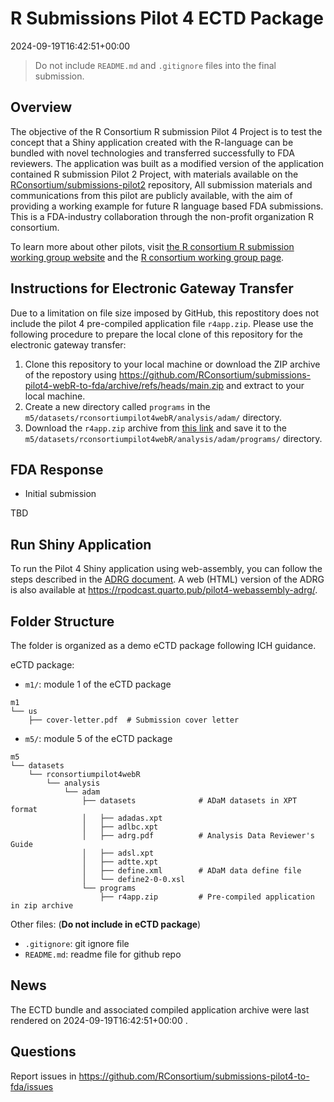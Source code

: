 # R Submissions Pilot 4 ECTD Package

2024-09-19T16:42:51+00:00

> Do not include `README.md` and `.gitignore` files into the final
> submission.

## Overview

The objective of the R Consortium R submission Pilot 4 Project is to
test the concept that a Shiny application created with the R-language
can be bundled with novel technologies and transferred successfully to
FDA reviewers. The application was built as a modified version of the
application contained R submission Pilot 2 Project, with materials
available on the
[RConsortium/submissions-pilot2](https://github.com/RConsortium/submissions-pilot2)
repository, All submission materials and communications from this pilot
are publicly available, with the aim of providing a working example for
future R language based FDA submissions. This is a FDA-industry
collaboration through the non-profit organization R consortium.

To learn more about other pilots, visit [the R consortium R submission
working group website](https://rconsortium.github.io/submissions-wg/)
and the [R consortium working group
page](https://www.r-consortium.org/projects/isc-working-groups).

## Instructions for Electronic Gateway Transfer

Due to a limitation on file size imposed by GitHub, this repostitory
does not include the pilot 4 pre-compiled application file `r4app.zip`.
Please use the following procedure to prepare the local clone of this
repository for the electronic gateway transfer:

1.  Clone this repository to your local machine or download the ZIP
    archive of the repostory using
    <https://github.com/RConsortium/submissions-pilot4-webR-to-fda/archive/refs/heads/main.zip>
    and extract to your local machine.
2.  Create a new directory called `programs` in the
    `m5/datasets/rconsortiumpilot4webR/analysis/adam/` directory.
3.  Download the `r4app.zip` archive from [this
    link](https://rsubmission-draft.us-east-1.linodeobjects.com/r4app.zip)
    and save it to the
    `m5/datasets/rconsortiumpilot4webR/analysis/adam/programs/`
    directory.

## FDA Response

- Initial submission

TBD

## Run Shiny Application

To run the Pilot 4 Shiny application using web-assembly, you can follow
the steps described in the [ADRG
document](https://rsubmission-draft.us-east-1.linodeobjects.com/adrg-quarto-pdf.pdf).
A web (HTML) version of the ADRG is also available at
<https://rpodcast.quarto.pub/pilot4-webassembly-adrg/>.

## Folder Structure

The folder is organized as a demo eCTD package following ICH guidance.

eCTD package:

- `m1/`: module 1 of the eCTD package

<!-- -->

    m1
    └── us
        ├── cover-letter.pdf  # Submission cover letter

- `m5/`: module 5 of the eCTD package

<!-- -->

    m5
    └── datasets
        └── rconsortiumpilot4webR
            └── analysis
                └── adam
                    ├── datasets              # ADaM datasets in XPT format
                    │   ├── adadas.xpt
                    │   ├── adlbc.xpt
                    │   ├── adrg.pdf          # Analysis Data Reviewer's Guide
                    │   ├── adsl.xpt
                    │   ├── adtte.xpt
                    │   ├── define.xml        # ADaM data define file
                    │   └── define2-0-0.xsl
                    └── programs
                        ├── r4app.zip         # Pre-compiled application in zip archive

Other files: (**Do not include in eCTD package**)

- `.gitignore`: git ignore file
- `README.md`: readme file for github repo

## News

The ECTD bundle and associated compiled application archive were last
rendered on 2024-09-19T16:42:51+00:00 .

## Questions

Report issues in
<https://github.com/RConsortium/submissions-pilot4-to-fda/issues>
